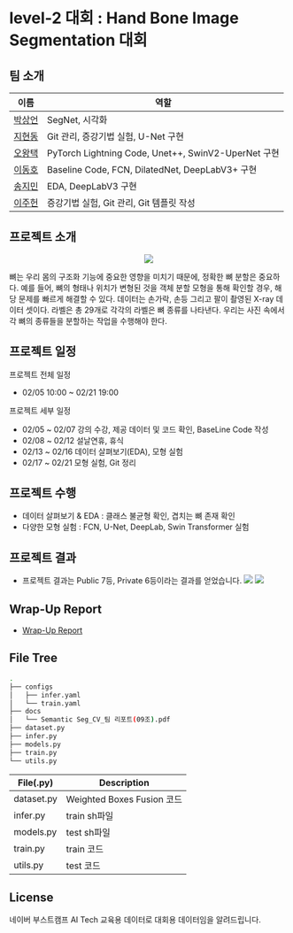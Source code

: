 # level-2 대회 : Hand Bone Image Segmentation 대회

## 팀 소개
| 이름 | 역할 |
| ---- | --- |
| [박상언](https://github.com/PSangEon) | SegNet, 시각화 |
| [지현동](https://github.com/tolfromj) | Git 관리, 증강기법 실험, U-Net 구현 |
| [오왕택](https://github.com/ohkingtaek) | PyTorch Lightning Code, Unet++, SwinV2-UperNet 구현 |
| [이동호](https://github.com/as9786) | Baseline Code, FCN, DilatedNet, DeepLabV3+ 구현 |
| [송지민](https://github.com/Remiing) | EDA, DeepLabV3 구현 |
| [이주헌](https://github.com/LeeJuheonT6138) | 증강기법 실험, Git 관리, Git 템플릿 작성 |

## 프로젝트 소개
<p align="center">
<img src="https://github.com/boostcampaitech6/level2-cv-semanticsegmentation-cv-09/assets/49676680/45cfbc1d-ad52-4b1e-8b96-899c0102f6d5">
</p>

뼈는 우리 몸의 구조화 기능에 중요한 영향을 미치기 때문에, 정확한 뼈 분할은 중요하다. 예를 들어, 뼈의 형태나 위치가 변형된 것을 객체 분할 모형을 통해 확인할 경우, 해당 문제를 빠르게 해결할 수 있다. 데이터는 손가락, 손등 그리고 팔이 촬영된 X-ray 데이터 셋이다. 라벨은 총 29개로 각각의 라벨은 뼈 종류를 나타낸다. 우리는 사진 속에서 각 뼈의 종류들을 분할하는 작업을 수행해야 한다.

## 프로젝트 일정
프로젝트 전체 일정
- 02/05 10:00 ~ 02/21 19:00

프로젝트 세부 일정
- 02/05 ~ 02/07 강의 수강, 제공 데이터 및 코드 확인, BaseLine Code 작성
- 02/08 ~ 02/12 설날연휴, 휴식
- 02/13 ~ 02/16 데이터 살펴보기(EDA), 모형 실험
- 02/17 ~ 02/21 모형 실험, Git 정리

## 프로젝트 수행
- 데이터 살펴보기 & EDA : 클래스 불균형 확인, 겹치는 뼈 존재 확인
- 다양한 모형 실험 : FCN, U-Net, DeepLab, Swin Transformer 실험


## 프로젝트 결과
- 프로젝트 결과는 Public 7등, Private 6등이라는 결과를 얻었습니다.
![](https://github.com/boostcampaitech6/level2-cv-semanticsegmentation-cv-09/assets/49676680/a44f7732-3a45-49d2-8318-e73d949c762f)
![](https://github.com/boostcampaitech6/level2-cv-semanticsegmentation-cv-09/assets/49676680/ec68a2ba-7337-4a78-86e1-1b765d8ab39b)


## Wrap-Up Report

- [Wrap-Up Report](https://github.com/boostcampaitech6/level2-cv-semanticsegmentation-cv-09/blob/main/docs/Semantic%20Seg_CV_%ED%8C%80%20%EB%A6%AC%ED%8F%AC%ED%8A%B8(09%EC%A1%B0).pdf)

## File Tree

```bash
.
├── configs
│   ├── infer.yaml
│   └── train.yaml
├── docs
│   └── Semantic Seg_CV_팀 리포트(09조).pdf
├── dataset.py
├── infer.py
├── models.py
├── train.py
└── utils.py
```

| File(.py) | Description |
| --- | --- |
| dataset.py | Weighted Boxes Fusion 코드 |
| infer.py | train sh파일 |
| models.py | test sh파일 |
| train.py | train 코드 |
| utils.py | test 코드 |

## License
네이버 부스트캠프 AI Tech 교육용 데이터로 대회용 데이터임을 알려드립니다.
